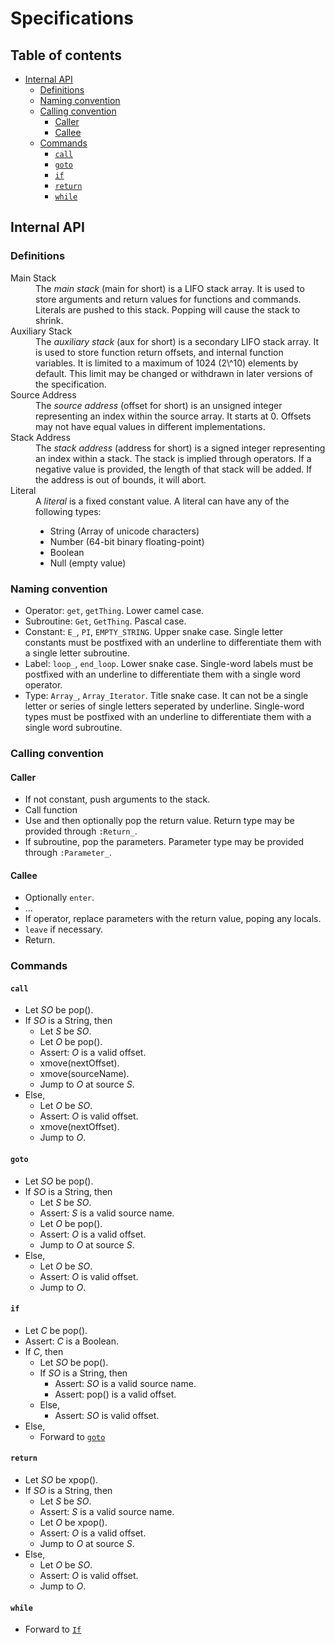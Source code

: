 <!-- omit in toc -->
# Specifications

<!-- omit in toc -->
## Table of contents
- [Internal API](#internal-api)
	- [Definitions](#definitions)
	- [Naming convention](#naming-convention)
	- [Calling convention](#calling-convention)
		- [Caller](#caller)
		- [Callee](#callee)
	- [Commands](#commands)
		- [`call`](#call)
		- [`goto`](#goto)
		- [`if`](#if)
		- [`return`](#return)
		- [`while`](#while)

## Internal API

### Definitions

<dl>
    <dt>Main Stack</dt>
    <dd>
        The <dfn>main stack</dfn> (<abbr>main</abbr> for short) is a LIFO stack
        array. It is used to store arguments and return values for functions and
        commands. Literals are pushed to this stack. Popping will cause the
        stack to shrink.
    </dd>
    <dt>Auxiliary Stack</dt>
    <dd>
        The <dfn>auxiliary stack</dfn> (<abbr>aux</abbr> for short) is a
        secondary LIFO stack array. It is used to store function return offsets,
        and internal function variables. It is limited to a maximum of 1024
        (2\^10) elements by default. This limit may be changed or withdrawn in
        later versions of the specification.
    </dd>
    <dt>Source Address</dt>
    <dd>
        The <dfn>source address</dfn> (<abbr>offset</abbr> for short) is an
        unsigned integer representing an index within the source array. It
        starts at 0. Offsets may not have equal values in different
        implementations.
    </dd>
    <dt>Stack Address</dt>
    <dd>
        The <dfn>stack address</dfn> (<abbr>address</abbr> for short) is a
        signed integer representing an index within a stack. The stack is
        implied through operators. If a negative value is provided, the length
        of that stack will be added. If the address is out of bounds, it will
        abort.
    </dd>
    <dt>Literal</dt>
    <dd>
        A <dfn>literal</dfn> is a fixed constant value. A literal can have any
		of the following types:
        <ul>
            <li>String (Array of unicode characters)</li>
            <li>Number (64-bit binary floating-point)</li>
            <li>Boolean</li>
            <li>Null (empty value)</li>
        </ul>
    </dd>
</dl>

### Naming convention

+ Operator: `get`, `getThing`. Lower camel case.
+ Subroutine: `Get`, `GetThing`. Pascal case.
+ Constant: `E_`, `PI`, `EMPTY_STRING`. Upper snake case. Single letter
  constants must be postfixed with an underline to differentiate them with a
  single letter subroutine.
+ Label: `loop_`, `end_loop`. Lower snake case. Single-word labels must be
  postfixed with an underline to differentiate them with a single word operator.
+ Type: `Array_`, `Array_Iterator`. Title snake case. It can not be a single
  letter or series of single letters seperated by underline. Single-word types must
  be postfixed with an underline to differentiate them with a single word
  subroutine.

### Calling convention

#### Caller

+ If not constant, push arguments to the stack.
+ Call function
+ Use and then optionally pop the return value. Return type may be provided
  through `:Return_`.
+ If subroutine, pop the parameters. Parameter type may be provided through
  `:Parameter_`.

#### Callee

+ Optionally `enter`.
+ ...
+ If operator, replace parameters with the return value, poping any locals.
+ `leave` if necessary.
+ Return.

### Commands

#### `call`
- Let <var>SO</var> be pop().
- If <var>SO</var> is a String, then
  - Let <var>S</var> be <var>SO</var>.
  - Let <var>O</var> be pop().
  - Assert: <var>O</var> is a valid offset.
  - xmove(nextOffset).
  - xmove(sourceName).
  - Jump to <var>O</var> at source <var>S</var>.
- Else,
  - Let <var>O</var> be <var>SO</var>.
  - Assert: <var>O</var> is valid offset.
  - xmove(nextOffset).
  - Jump to <var>O</var>.

#### `goto`
- Let <var>SO</var> be pop().
- If <var>SO</var> is a String, then
  - Let <var>S</var> be <var>SO</var>.
  - Assert: <var>S</var> is a valid source name.
  - Let <var>O</var> be pop().
  - Assert: <var>O</var> is a valid offset.
  - Jump to <var>O</var> at source <var>S</var>.
- Else,
  - Let <var>O</var> be <var>SO</var>.
  - Assert: <var>O</var> is valid offset.
  - Jump to <var>O</var>.

#### `if`
- Let <var>C</var> be pop().
- Assert: <var>C</var> is a Boolean.
- If <var>C</var>, then
  - Let <var>SO</var> be pop().
  - If <var>SO</var> is a String, then
    - Assert: <var>SO</var> is a valid source name.
    - Assert: pop() is a valid offset.
  - Else,
    - Assert: <var>SO</var> is valid offset.
- Else,
  - Forward to [`goto`](#goto)

#### `return`
- Let <var>SO</var> be xpop().
- If <var>SO</var> is a String, then
  - Let <var>S</var> be <var>SO</var>.
  - Assert: <var>S</var> is a valid source name.
  - Let <var>O</var> be xpop().
  - Assert: <var>O</var> is a valid offset.
  - Jump to <var>O</var> at source <var>S</var>.
- Else,
  - Let <var>O</var> be <var>SO</var>.
  - Assert: <var>O</var> is valid offset.
  - Jump to <var>O</var>.

#### `while`
- Forward to [`If`](#if)
